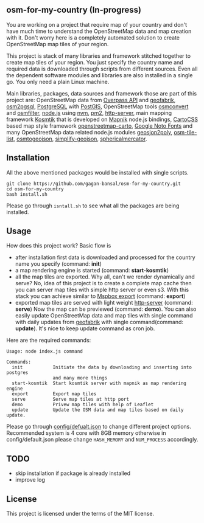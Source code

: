 ## osm-for-my-country (In-progress)
You are working on a project that require map of your country and don't have much time to understand the OpenStreetMap data and map creation with it. Don't worry here is a completely automated solution to create OpenStreetMap map tiles of your region.

This project is stack of many libraries and framework stitched together to create map tiles of your region. You just specify the country name and required data is downloaded through scripts from different sources. Even all the dependent software modules and libraries are also installed in a single go. You only need a plain Linux machine. 

Main libraries, packages, data sources and framework those are part of this project are: OpenStreetMap data from [Overpass API][1] and [geofabrik][2], [osm2pgsql][3], [PostgreSQL][4] with [PostGIS][5], OpenStreetMap tools [osmconvert][6] and [osmfilter][7], [node.js][8] using [nvm][9], [pm2][10], [http-server][11], main mapping framework [Kosmtik][12] that is developed on [Mapnik][13] node.js bindings, [CartoCSS][15] based map style framework [openstreetmap-carto][14], [Google Noto Fonts][16] and many OpenStreetMap data related node.js modules [geosjon2poly][17], [osm-tile-list][18], [osmtogeojson][19], [simplify-geojson][20], [sphericalmercator][21].
  

## Installation
All the above mentioned packages would be installed with single scripts. 
```
git clone https://github.com/gagan-bansal/osm-for-my-country.git
cd osm-for-my-country
bash install.sh
```
Please go through `isntall.sh` to see what all the packages are being installed. 

## Usage
How does this project work? Basic flow is 
  - after installation first data is downloaded and processed for the country name you specify (command: **init**)
  - a map rendering engine is started (command: **start-kosmtik**)
  - all the map tiles are exported. Why all, can't we render dynamically and serve? No, idea of this project is to create a complete map cache then you can server map tiles with simple http server or even s3. With this stack you can achieve similar to [Mspbox export][22] (command: **export**)
  - exported map tiles are served with light weight [http-server][11] (command: **serve**)
Now the map can be previewed (command: **demo**). You can also easily update OpenStreetMap data and map tiles with single command with daily updates from [geofabrik][2] with single command(command: **update**). It's nice to keep update command as cron job.

Here are the required commands:
 
```
Usage: node index.js command

Commands:
  init           Initiate the data by downloading and inserting into postgres
                 and many more things
  start-kosmtik  Start kosmtik server with mapnik as map rendering engine
  export         Export map tiles
  serve          Serve map tiles at http port
  demo           Privew map tiles with help of Leaflet
  update         Update the OSM data and map tiles based on daily update.

```
Please go through [config/defualt.json](config/defualt.json) to change different project options. Recommended system is 4 core with 8GB memory otherwise in config/default.json please change `HASH_MEMORY` and `NUM_PROCESS` accordingly.

## TODO
  - skip installation if package is already installed
  - improve log

## License
This project is licensed under the terms of the MIT license.

[1]: http://wiki.openstreetmap.org/wiki/Overpass_API
[2]: http://download.geofabrik.de/
[3]: http://wiki.openstreetmap.org/wiki/Osm2pgsql
[4]: https://www.postgresql.org/
[5]: http://www.postgis.net/
[6]: https://wiki.openstreetmap.org/wiki/Osmconvert
[7]: http://wiki.openstreetmap.org/wiki/Osmfilter
[8]: https://nodejs.org/en/
[9]: https://github.com/creationix/nvm
[10]: https://github.com/Unitech/PM2/
[11]: https://github.com/indexzero/http-server
[12]: https://github.com/kosmtik/kosmtik
[13]: http://mapnik.org/
[14]: https://github.com/gravitystorm/openstreetmap-carto
[15]: http://wiki.openstreetmap.org/wiki/CartoCSS
[16]: https://www.google.com/get/noto/
[17]: https://github.com/gagan-bansal/geojson2poly
[18]: https://github.com/gagan-bansal/osm-tile-list/issues
[19]: https://github.com/tyrasd/osmtogeojson
[20]: https://github.com/maxogden/simplify-geojson
[21]: https://github.com/mapbox/node-sphericalmercator
[22]: https://www.mapbox.com/help/map-export/

